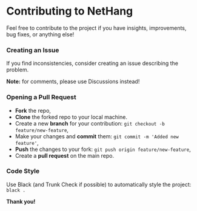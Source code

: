 # Contributing to NetHang

Feel free to contribute to the project if you have insights, improvements, bug fixes, or anything else!

### Creating an Issue

If you find inconsistencies, consider creating an issue describing the problem.

**Note:** for comments, please use Discussions instead!

### Opening a Pull Request

+ **Fork** the repo,
+ **Clone** the forked repo to your local machine.
+ Create a new **branch** for your contribution: `git checkout -b feature/new-feature`,
+ Make your changes and **commit** them: `git commit -m 'Added new feature'`,
+ **Push** the changes to your fork: `git push origin feature/new-feature`,
+ Create a **pull request** on the main repo.

### Code Style

Use Black (and Trunk Check if possible) to automatically style the project: `black .`

**Thank you!**
